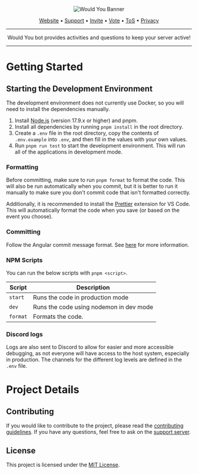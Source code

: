 <div align="center">

![Would You Banner](https://i.imgur.com/HSsvZMe.png)

[Website](https://wouldyoubot.com) • [Support](https://wouldyoubot.gg/discord) • [Invite](https://wouldyoubot.gg/invite) • [Vote](https://top.gg/bot/981649513427111957/vote) • [ToS](https://wouldyoubot.gg/terms) • [Privacy](https://wouldyoubot.gg/privacy)

---

Would You bot provides activities and questions to keep your server active!

---

</div>

# Getting Started

## Starting the Development Environment

The development environment does not currently use Docker, so you will need to install the dependencies manually.

1. Install [Node.js](https://nodejs.org/en/) (version 17.9.x or higher) and pnpm.
2. Install all dependencies by running `pnpm install` in the root directory.
3. Create a `.env` file in the root directory, copy the contents of `.env.example` into `.env`, and then fill in the values with your own values.
4. Run `pnpm run test` to start the development environment. This will run all of the applications in development mode.

### Formatting

Before committing, make sure to run `pnpm format` to format the code. This will also be run automatically when you commit, but it is better to run it manually to make sure you don't commit code that isn't formatted correctly.

Additionally, it is recommended to install the [Prettier](https://marketplace.visualstudio.com/items?itemName=esbenp.prettier-vscode) extension for VS Code. This will automatically format the code when you save (or based on the event you choose).

### Committing

Follow the Angular commit message format. See [here](https://github.com/angular/angular/blob/22b96b9/CONTRIBUTING.md#-commit-message-guidelines) for more information.

### NPM Scripts

You can run the below scripts with `pnpm <script>`.

| Script         | Description                                                          |
| -------------- | -------------------------------------------------------------------- |
| `start`        | Runs the code in production mode                                     |
| `dev`          | Runs the code using nodemon in dev mode                              |
| `format`       | Formats the code.                                                    |

### Discord logs

Logs are also sent to Discord to allow for easier and more accessible debugging, as not everyone will have access to the host system, especially in production. The channels for the different log levels are defined in the `.env` file.
 
# Project Details

## Contributing

If you would like to contribute to the project, please read the [contributing guidelines](/CODE_OF_CONDUCT.md). If you have any questions, feel free to ask on the [support server](https://wouldyoubot.gg/discord).

## License

This project is licensed under the [MIT License](/LICENSE).
